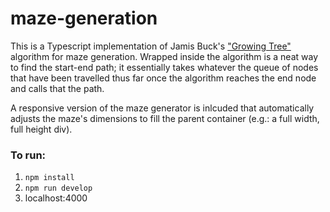 # maze-generation

This is a Typescript implementation of Jamis Buck's ["Growing Tree"](https://weblog.jamisbuck.org/2011/1/27/maze-generation-growing-tree-algorithm) algorithm for maze generation. Wrapped inside the algorithm is a neat way to find the start-end path; it essentially takes whatever the queue of nodes that have been travelled thus far once the algorithm reaches the end node and calls that the path.

A responsive version of the maze generator is inlcuded that automatically adjusts the maze's dimensions to fill the parent container (e.g.: a full width, full height div).

### To run:
1.  `npm install` 
2. `npm run develop`
3. localhost:4000
